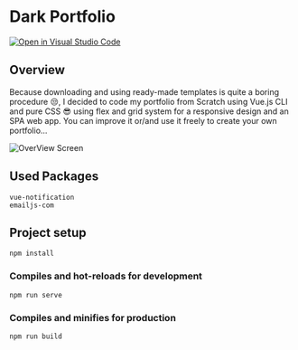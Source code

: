 # Dark Portfolio
[![Open in Visual Studio Code](https://open.vscode.dev/badges/open-in-vscode.svg)](https://open.vscode.dev/AgabiYounes/Dark-Portfolio-Pure-CSS-VueJs-CLI)
## Overview
Because downloading and using ready-made templates is quite a boring procedure 😒, I decided to code my portfolio from Scratch using Vue.js CLI and pure CSS 😎 using flex and grid system for a responsive design and an SPA web app. You can improve it or/and use it freely to create your own portfolio...

![OverView Screen](overview.png)
## Used Packages
```
vue-notification
emailjs-com
```
## Project setup
```
npm install
```

### Compiles and hot-reloads for development
```
npm run serve
```

### Compiles and minifies for production
```
npm run build
```

